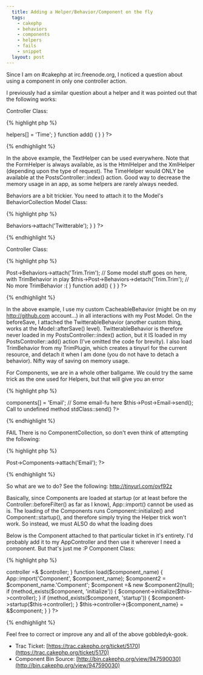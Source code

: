 ```yaml
---
  title: Adding a Helper/Behavior/Component on the fly
  tags:
    - cakephp
    - behaviors
    - components
    - helpers
    - fails
    - snippet
  layout: post
---
```


Since I am on #cakephp at irc.freenode.org, I noticed a question about using a component in only one controller action.

I previously had a similar question about a helper and it was pointed out that the following works:

Controller Class:

{% highlight php %}
<?php
class PostsController extends Appcontroller {
	var $name = 'Posts';
	var $helpers = array('Text');
	
	function index() {
		$this->helpers[] = 'Time';
	}
	
	function add() {
	}
}
?>
{% endhighlight %}

In the above example, the TextHelper can be used everywhere. Note that the FormHelper is always available, as is the HtmlHelper and the XmlHelper (depending upon the type of request). The TimeHelper would ONLY be available at the PostsController::index() action. Good way to decrease the memory usage in an app, as some helpers are rarely always needed.

Behaviors are a bit trickier. You need to attach it to the Model's BehaviorCollection
Model Class:

{% highlight php %}
<?php
class Post extends AppModel {
	var $name = 'Post';
	var $actsAs = array('Cacheable');
	
	function beforeSave() {
		$this->Behaviors->attach('Twitterable');
	}
}
?>
{% endhighlight %}

Controller Class:

{% highlight php %}
<?php
class PostsController extends Appcontroller {
	var $name = 'Pages';
	
	function index() {
		$this->Post->Behaviors->attach('Trim.Trim');
		// Some model stuff goes on here, with TrimBehavior in play
		$this->Post->Behaviors->detach('Trim.Trim');
		// No more TrimBehavior :(
	}
	
	function add() {
	}
}
?>
{% endhighlight %}

In the above example, I use my custom CacheableBehavior (might be on my http://github.com account...) in all interactions with my Post Model. On the beforeSave, I attached the TwitterableBehavior (another custom thing, works at the Model::afterSave() level). TwitterableBehavior is therefore never loaded in my PostsController::index() action, but it IS loaded in my PostsController::add() action (I've omitted the code for brevity). I also load TrimBehavior from my TrimPlugin, which creates a tinyurl for the current resource, and detach it when I am done (you do not have to detach a behavior). Nifty way of saving on memory usage.

For Components, we are in a whole other ballgame. We could try the same trick as the one used for Helpers, but that will give you an error

{% highlight php %}
<?php
$this->components[] = 'Email';
// Some email-fu here
$this->Post->Email->send();
Call to undefined method stdClass::send()
?>
{% endhighlight %}

FAIL
There is no ComponentCollection, so don't even think of attempting the following:

{% highlight php %}
<?php
	$this->Post->Components->attach('Email');
?>
{% endhighlight %}

So what are we to do? See the following: http://tinyurl.com/ovf92z

Basically, since Components are loaded at startup (or at least before the Controller::beforeFilter() as far as I know), App::import() cannot be used as is. The loading of the Components runs Component::initialize() and Component::startup(), and therefore simply trying the Helper trick won't work. So instead, we must ALSO do what the loading does 

Below is the Component attached to that particular ticket in it's entirety. I'd probably add it to my AppController and then use it wherever I need a component. But that's just me :P
Component Class:

{% highlight php %}
<?php
//loads a component on the fly from within the controller
class ComponentLoaderComponent extends Object {
	
	var $controller = null;
	
	function initialize(&$controller) {
		// saving the controller reference for later use
		$this->controller =& $controller;
	}
	
	function load($component_name) {
		App::import('Component', $component_name);
		$component2 = $component_name.'Component';
		$component =& new $component2(null);
		
		if (method_exists($component, 'initialize')) {
			$component->initialize($this->controller);
		}
		
		if (method_exists($component, 'startup')) {
			$component->startup($this->controller);
		}
		
		$this->controller->{$component_name} = &$component;
	}
}
?>
{% endhighlight %}

Feel free to correct or improve any and all of the above gobbledyk-gook.

- Trac Ticket: [https://trac.cakephp.org/ticket/5170](https://trac.cakephp.org/ticket/5170)
- Component Bin Source: [http://bin.cakephp.org/view/947590030](http://bin.cakephp.org/view/947590030)